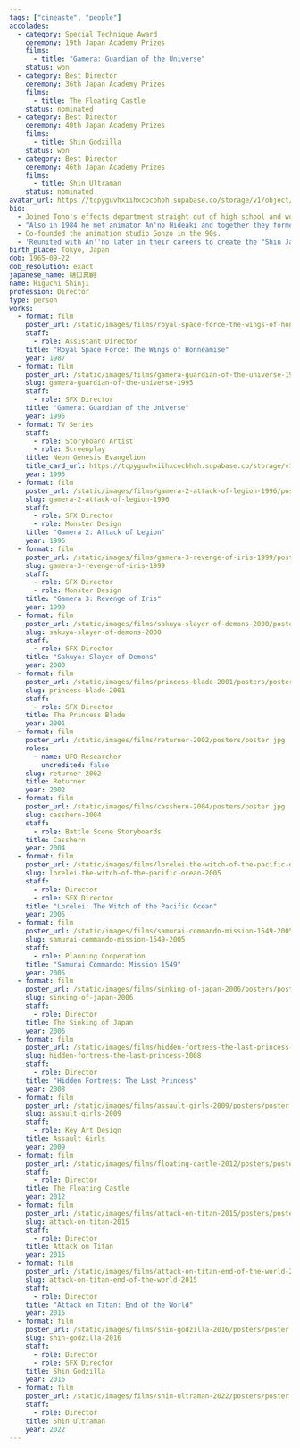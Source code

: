 ```yaml
---
tags: ["cineaste", "people"]
accolades:
  - category: Special Technique Award
    ceremony: 19th Japan Academy Prizes
    films:
      - title: "Gamera: Guardian of the Universe"
    status: won
  - category: Best Director
    ceremony: 36th Japan Academy Prizes
    films:
      - title: The Floating Castle
    status: nominated
  - category: Best Director
    ceremony: 40th Japan Academy Prizes
    films:
      - title: Shin Godzilla
    status: won
  - category: Best Director
    ceremony: 46th Japan Academy Prizes
    films:
      - title: Shin Ultraman
    status: nominated
avatar_url: https://tcpyguvhxiihxcocbhoh.supabase.co/storage/v1/object/public/godzilla-cineaste-public/content/people/higuchi-shinji/higuchi-shinji.jpg
bio:
  - Joined Toho's effects department straight out of high school and worked on <i>The Return of Godzilla</i> (1984), modeling the Godzilla costume and assisting suit actor Satsuma Kenpachirô to get in and out of the suit during filming.
  - "Also in 1984 he met animator An'no Hideaki and together they formed the animation studio Gainax. Higuchi was the namesake of the main character of Gainax's most popular work, <i>Neon Genesis Evangelion</i>."
  - Co-founded the animation studio Gonzo in the 90s.
  - 'Reunited with An''no later in their careers to create the "Shin Japan Heroes Universe" of films, including his works <i>Shin Godzilla</i> and <i>Shin Ultraman</i>, and An''no''s works <i>Shin Kamen Rider</i> and <i>Evangelion 3.0+1.0: Thrice Upon A Time</i>.'
birth_place: Tokyo, Japan
dob: 1965-09-22
dob_resolution: exact
japanese_name: 樋口真嗣
name: Higuchi Shinji
profession: Director
type: person
works:
  - format: film
    poster_url: /static/images/films/royal-space-force-the-wings-of-honneamise-1987/posters/5519137.jpeg
    staff:
      - role: Assistant Director
    title: "Royal Space Force: The Wings of Honnêamise"
    year: 1987
  - format: film
    poster_url: /static/images/films/gamera-guardian-of-the-universe-1995/posters/poster.jpg
    slug: gamera-guardian-of-the-universe-1995
    staff:
      - role: SFX Director
    title: "Gamera: Guardian of the Universe"
    year: 1995
  - format: TV Series
    staff:
      - role: Storyboard Artist
      - role: Screenplay
    title: Neon Genesis Evangelion
    title_card_url: https://tcpyguvhxiihxcocbhoh.supabase.co/storage/v1/object/public/godzilla-cineaste-public/content/tv-series/neon-genesis-evangelion-1995/title_cards/Neon_Genesis_Evangelion_Title_Card.webp
    year: 1995
  - format: film
    poster_url: /static/images/films/gamera-2-attack-of-legion-1996/posters/poster.jpg
    slug: gamera-2-attack-of-legion-1996
    staff:
      - role: SFX Director
      - role: Monster Design
    title: "Gamera 2: Attack of Legion"
    year: 1996
  - format: film
    poster_url: /static/images/films/gamera-3-revenge-of-iris-1999/posters/poster.jpg
    slug: gamera-3-revenge-of-iris-1999
    staff:
      - role: SFX Director
      - role: Monster Design
    title: "Gamera 3: Revenge of Iris"
    year: 1999
  - format: film
    poster_url: /static/images/films/sakuya-slayer-of-demons-2000/posters/poster.jpg
    slug: sakuya-slayer-of-demons-2000
    staff:
      - role: SFX Director
    title: "Sakuya: Slayer of Demons"
    year: 2000
  - format: film
    poster_url: /static/images/films/princess-blade-2001/posters/poster.jpg
    slug: princess-blade-2001
    staff:
      - role: SFX Director
    title: The Princess Blade
    year: 2001
  - format: film
    poster_url: /static/images/films/returner-2002/posters/poster.jpg
    roles:
      - name: UFO Researcher
        uncredited: false
    slug: returner-2002
    title: Returner
    year: 2002
  - format: film
    poster_url: /static/images/films/casshern-2004/posters/poster.jpg
    slug: casshern-2004
    staff:
      - role: Battle Scene Storyboards
    title: Casshern
    year: 2004
  - format: film
    poster_url: /static/images/films/lorelei-the-witch-of-the-pacific-ocean-2005/posters/poster.jpg
    slug: lorelei-the-witch-of-the-pacific-ocean-2005
    staff:
      - role: Director
      - role: SFX Director
    title: "Lorelei: The Witch of the Pacific Ocean"
    year: 2005
  - format: film
    poster_url: /static/images/films/samurai-commando-mission-1549-2005/posters/poster.jpg
    slug: samurai-commando-mission-1549-2005
    staff:
      - role: Planning Cooperation
    title: "Samurai Commando: Mission 1549"
    year: 2005
  - format: film
    poster_url: /static/images/films/sinking-of-japan-2006/posters/poster.jpg
    slug: sinking-of-japan-2006
    staff:
      - role: Director
    title: The Sinking of Japan
    year: 2006
  - format: film
    poster_url: /static/images/films/hidden-fortress-the-last-princess-2008/posters/poster.jpg
    slug: hidden-fortress-the-last-princess-2008
    staff:
      - role: Director
    title: "Hidden Fortress: The Last Princess"
    year: 2008
  - format: film
    poster_url: /static/images/films/assault-girls-2009/posters/poster.jpg
    slug: assault-girls-2009
    staff:
      - role: Key Art Design
    title: Assault Girls
    year: 2009
  - format: film
    poster_url: /static/images/films/floating-castle-2012/posters/poster.jpg
    staff:
      - role: Director
    title: The Floating Castle
    year: 2012
  - format: film
    poster_url: /static/images/films/attack-on-titan-2015/posters/poster.jpg
    slug: attack-on-titan-2015
    staff:
      - role: Director
    title: Attack on Titan
    year: 2015
  - format: film
    poster_url: /static/images/films/attack-on-titan-end-of-the-world-2015/posters/poster.jpg
    slug: attack-on-titan-end-of-the-world-2015
    staff:
      - role: Director
    title: "Attack on Titan: End of the World"
    year: 2015
  - format: film
    poster_url: /static/images/films/shin-godzilla-2016/posters/poster.jpg
    slug: shin-godzilla-2016
    staff:
      - role: Director
      - role: SFX Director
    title: Shin Godzilla
    year: 2016
  - format: film
    poster_url: /static/images/films/shin-ultraman-2022/posters/poster.jpg
    staff:
      - role: Director
    title: Shin Ultraman
    year: 2022
---
```

